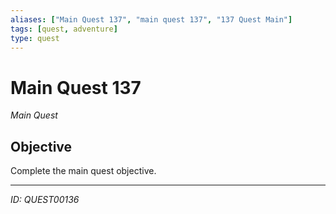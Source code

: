 ```yaml
---
aliases: ["Main Quest 137", "main quest 137", "137 Quest Main"]
tags: [quest, adventure]
type: quest
---
```


# Main Quest 137

*Main Quest*

## Objective
Complete the main quest objective.

---
*ID: QUEST00136*